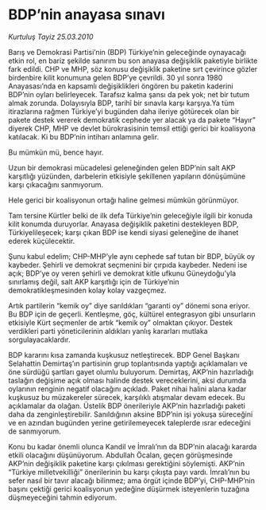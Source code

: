 # BDP’nin anayasa sınavı

*Kurtuluş Tayiz 25.03.2010*

<div class="yazi"><p>Barış ve Demokrasi Partisi’nin (BDP) Türkiye’nin geleceğinde oynayacağı etkin rol, en bariz şekilde sanırım bu son anayasa değişiklik paketiyle birlikte fark edildi. CHP ve MHP, söz konusu değişiklik paketine sırt çevirince gözler birdenbire kilit konumuna gelen BDP’ye çevrildi. 30 yıl sonra 1980 Anayasası’nda en kapsamlı değişiklikleri öngören bu paketin kaderini BDP’nin oyları belirleyecek. Tarafsız kalma şansı da pek yok; net bir tutum almak zorunda. Dolayısıyla BDP, tarihî bir sınavla karşı karşıya.Ya tüm itirazlarına rağmen Türkiye’yi bugünden daha ileriye götürecek olan bir pakete destek vererek demokratik cephede yer alacak ya da pakete “Hayır” diyerek CHP, MHP ve devlet bürokrasisinin temsil ettiği gerici bir koalisyona katılacak. Ki bu BDP’nin intiharı anlamına gelir. </p>
<p>Bu mümkün mü, bence hayır. </p>
<p>Uzun bir demokrasi mücadelesi geleneğinden gelen BDP’nin salt AKP karşıtlığı yüzünden, darbelerin etkisiyle şekillenen yapıların dönüşümüne karşı çıkacağını sanmıyorum.</p>
<p>Hele gerici bir koalisyonun ortağı haline gelmesi mümkün görünmüyor. </p>
<p>Tam tersine Kürtler belki de ilk defa Türkiye’nin geleceğiyle ilgili bir konuda kilit konumda duruyorlar. Anayasa değişiklik paketini destekleyen BDP, Türkiyelileşecek; karşı çıkan BDP ise kendi siyasi geleneğine de ihanet ederek küçülecektir. </p>
<p>Şunu kabul edelim; CHP-MHP’yle aynı cephede saf tutan bir BDP, büyük oy kaybeder. Şehirli ve demokrat seçmenini bir çırpıda kaybeder. Nedeni ise açık; BDP’ye oy veren şehirli ve demokrat kitle ufkunu Güneydoğu’yla sınırlamış değil, salt AKP karşıtlığı için de Türkiye’nin demokratikleşmesinden kolay kolay vazgeçmez. </p>
<p>Artık partilerin “kemik oy” diye sarıldıkları “garanti oy” dönemi sona eriyor. Bu BDP için de geçerli. Kentleşme, göç, kültürel entegrasyon gibi unsurların etkisiyle Kürt seçmenler de artık “kemik oy” olmaktan çıkıyor. Destek verdikleri parti yöneticilerinin aldıkları yanlış kararları mutlaka sorgulayacaklardır. </p>
<p>BDP kararını kısa zamanda kuşkusuz netleştirecek. BDP Genel Başkanı Selahattin Demirtaş’ın partisinin grup toplantısında yaptığı açıklamaları ve öne sürdüğü şartları gayet olumlu buluyorum. Demirtaş, AKP’nin hazırladığı taslağın değişime açık olması halinde destek vereceklerini, aksi durumda oylarının renginin negatif olacağını açıkladı. Paket nihai halini alana kadar kuşkusuz bu müzakereler sürecek, karşılıklı atışmalar devam edecek. Bu açıklamalar da olağan. Üstelik BDP önerileriyle AKP’nin hazırladığı paketi daha da zenginleştirebilir. Sanıldığının aksine BDP’nin işi yokuşa süreceğini ve en azından bugünden yerine getirilemeyecek taleplerde ısrar edeceğini de sanmıyorum. </p>
<p>Konu bu kadar önemli olunca Kandil ve İmralı’nın da BDP’nin alacağı kararda etkili olacağını düşünüyorum. Abdullah Öcalan, geçen görüşmesinde AKP’nin değişiklik paketine karşı çıkılması gerektiğini söylemişti. AKP’nin “Türkiye milletvekilliği” önerilerinin bu karşı çıkışta payı vardı. İmralı’nın bu sefer nasıl bir tavır alacağı bilinmez; ama örgüt içinde BDP’yi, CHP-MHP’nin başını çektiği gerici koalisyonun yedeğine düşürmek isteyenlerin tuzağına düşmeyeceğini tahmin ediyorum.</p></div>
